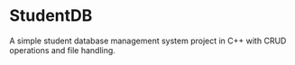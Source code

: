 # StudentDB
A simple student database management system project in C++ with CRUD operations and file handling.
